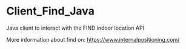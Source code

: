 # Client_Find_Java

Java client to interact with the FIND indoor location API

More information about find on: 
https://www.internalpositioning.com/
